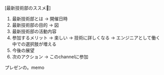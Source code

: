 [最新技術部のススメ🐧]

1. 最新技術部とは
-> 開催日時
2. 最新技術部の目的
-> 図
3. 最新技術部の活動内容
4. 参加するメリット
-> 楽しい
-> 技術に詳しくなる
-> エンジニアとして働く中での選択肢が増える
5. 今後の展望
6. 次のアクション
-> このchannelに参加

プレゼンの。memo